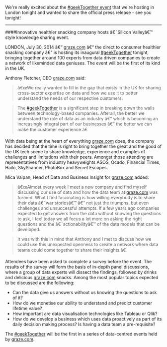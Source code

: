 We're really excited about the [#geekTogether event](http://tech.graze.com/2014/07/22/the-graze-data-geektogether/) that we're hosting in London tonight and wanted to share the official press release - see you tonight!

---

####Innovative healthier snacking company hosts â€˜Silicon Valleyâ€™ style knowledge sharing event.

LONDON, July 30, 2014 â€“ [graze.com](http://www.graze.com) â€“ the direct to consumer healthier snacking company â€“ is hosting its inaugural [#geekTogether](https://twitter.com/hashtag/geektogether) tonight, bringing together around 100 experts from data driven companies to create a network of likeminded data geniuses. The event will be the first of its kind in the UK.

Anthony Fletcher, CEO [graze.com](http://www.graze.com) said:
> â€œWe really wanted to fill in the gap that exists in the UK for sharing cross-sector expertise on data and how we use it to better understand the needs of our respective customers.

> The [#geekTogether](https://twitter.com/hashtag/geektogether) is a significant step in breaking down the walls between technology-based companies. Afterall, the better we understand the role of data as an industry â€“ which is becoming an increasingly integral part of our businesses â€“ the better we can make the customer experience.â€

With data being at the heart of everything [graze.com](http://www.graze.com) does, the company has decided that the time is right to bring together the great and the good of the UK tech scene to share knowledge, experience and examples of challenges and limitations with their peers. Amongst those attending are representatives from industry heavyweights ASOS, Ocado, Financial Times, Hailo, SkyScanner, PhotoBox and Secret Escapes.

Mica Vaipan, Head of Data and Business Insight for [graze.com](http://www.graze.com) added:

> â€œAlmost every week I meet a new company and find myself discussing our use of data and how the data team at [graze.com](http://www.graze.com) was formed. What I find fascinating is how willing everybody is to share their data â€˜war storiesâ€™ â€“ not just the triumphs, but even challenges and unsuccessful attempts. If a few years ago companies expected to get answers from the data without knowing the questions to ask, I feel today we all focus a lot more on asking the right questions and the â€˜actionabilityâ€™ of the data models that can be developed. 

> It was with this in mind that Anthony and I met to discuss how we could use this unexpected openness to create a network where data teams could come together to share their insights.â€

Attendees have been asked to complete a survey before the event. The results of the survey will form the basis of in-depth panel discussions, where a group of data experts will dissect the findings, followed by drinks and delicious [graze.com](http://www.graze.com) snacks. Among the most popular topics expected to be discussed are the following:

* Can the data give us answers without us knowing the questions to ask of it?
* How do we monetise our ability to understand and predict customer lifetime value?
* How important are data visualisation technologies like Tableau or Qlik?
* How do we develop a business which uses data proactively as part of its daily decision making process? Is having a data team a pre-requisite? 

The [#geekTogether](https://twitter.com/hashtag/geektogether) will be the first in a series of data-centred events held by [graze.com](http://www.graze.com).